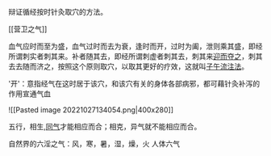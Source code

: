 辩证循经按时针灸取穴的方法。

[[营卫之气]]

血气应时而至为盛，血气过时而去为衰，逢时而开，过时为阖，泄则乘其盛，即经所谓刺实者刺其来。补者随其去，即经所谓刺虚者刺其去，刺其来[迎而夺之](https://baike.baidu.com/item/%E8%BF%8E%E8%80%8C%E5%A4%BA%E4%B9%8B?fromModule=lemma_inlink)，刺其去去随而济之，按照这个原则取穴，以取其更好的疗效，这就叫[子午流注法](https://baike.baidu.com/item/%E5%AD%90%E5%8D%88%E6%B5%81%E6%B3%A8%E6%B3%95?fromModule=lemma_inlink)。

'开'：意指经气在这时居于该穴，和该穴有关的身体各部病邪，都可藉针灸补泻的作用宣通气血


![[Pasted image 20221027134054.png|400x280]]


五行，相生,[同气](https://baike.baidu.com/item/%E5%90%8C%E6%B0%94?fromModule=lemma_inlink)才能相应而合；相克，异气就不能相应而合。

自然界的六淫之气：风，寒，暑，湿，燥，火
人体六气









